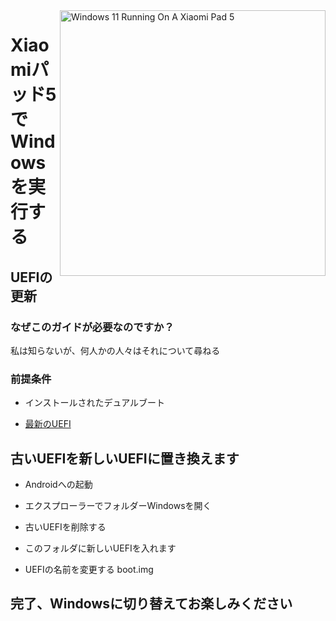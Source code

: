 <img align="right" src="https://raw.githubusercontent.com/erdilS/Port-Windows-11-Xiaomi-Pad-5/main/nabu.png" width="425" alt="Windows 11 Running On A Xiaomi Pad 5">

# Xiaomiパッド5でWindowsを実行する

## UEFIの更新

### なぜこのガイドが必要なのですか？

私は知らないが、何人かの人々はそれについて尋ねる

### 前提条件

- インストールされたデュアルブート
  
- [最新のUEFI](https://github.com/erdilS/Port-Windows-11-Xiaomi-Pad-5/releases/download/UEFI/uefi-v2.img)

## 古いUEFIを新しいUEFIに置き換えます

- Androidへの起動

- エクスプローラーでフォルダーWindowsを開く

- 古いUEFIを削除する

- このフォルダに新しいUEFIを入れます

- UEFIの名前を変更する boot.img

## 完了、Windowsに切り替えてお楽しみください
